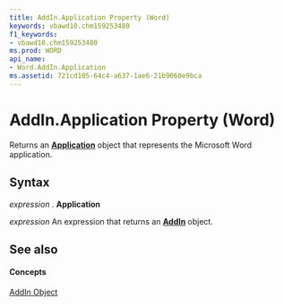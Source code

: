 ```yaml
---
title: AddIn.Application Property (Word)
keywords: vbawd10.chm159253480
f1_keywords:
- vbawd10.chm159253480
ms.prod: WORD
api_name:
- Word.AddIn.Application
ms.assetid: 721cd105-64c4-a637-1ae6-21b9060e9bca
---
```



# AddIn.Application Property (Word)

Returns an  **[Application](application-object-word.md)** object that represents the Microsoft Word application.


## Syntax

 _expression_ . **Application**

 _expression_ An expression that returns an **[AddIn](addin-object-word.md)** object.


## See also


#### Concepts


[AddIn Object](addin-object-word.md)

